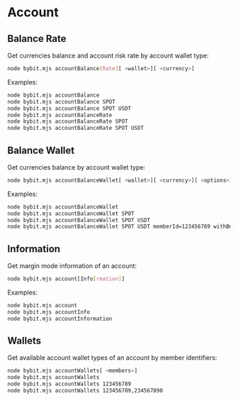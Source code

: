# Account

## Balance Rate

Get currencies balance and account risk rate by account wallet type:
```bash
node bybit.mjs accountBalance[Rate][ <wallet>][ <currency>]
```

Examples:
```bash
node bybit.mjs accountBalance
node bybit.mjs accountBalance SPOT
node bybit.mjs accountBalance SPOT USDT
node bybit.mjs accountBalanceRate
node bybit.mjs accountBalanceRate SPOT
node bybit.mjs accountBalanceRate SPOT USDT
```

## Balance Wallet

Get currencies balance by account wallet type:
```bash
node bybit.mjs accountBalanceWallet[ <wallet>][ <currency>][ <options>]
```

Examples:
```bash
node bybit.mjs accountBalanceWallet
node bybit.mjs accountBalanceWallet SPOT
node bybit.mjs accountBalanceWallet SPOT USDT
node bybit.mjs accountBalanceWallet SPOT USDT memberId=123456789 withBonus=1
```

## Information

Get margin mode information of an account:
```bash
node bybit.mjs account[Info[rmation]]
```

Examples:
```bash
node bybit.mjs account
node bybit.mjs accountInfo
node bybit.mjs accountInformation
```

## Wallets

Get available account wallet types of an account by member identifiers:
```bash
node bybit.mjs accountWallets[ <members>]
node bybit.mjs accountWallets
node bybit.mjs accountWallets 123456789
node bybit.mjs accountWallets 123456789,234567890
```
